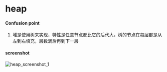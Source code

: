 heap
====

#### Confusion point ####

1.	堆是使用树来实现，特性是任意节点都比它的后代大，树的节点在每层都是从左到右填充，层数满后再到下一层

#### screenshot ####

![heap_screenshot_1](https://github.com/pench3r/Program-Study/blob/master/c/Algorithm/heap/heap_1.png)
